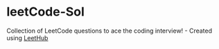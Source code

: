 # leetCode-Sol
Collection of LeetCode questions to ace the coding interview! - Created using [LeetHub](https://github.com/QasimWani/LeetHub)
